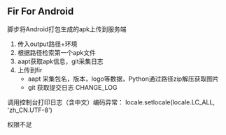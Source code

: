 ## Fir For Android

脚步将Android打包生成的apk上传到服务端

1. 传入output路径+环境
2. 根据路径检索第一个apk文件
3. aapt获取apk信息，git采集日志
4. 上传到fir
    - aapt 采集包名，版本，logo等数据，Python通过路径zip解压获取图片
    - git 获取提交日志 CHANGE_LOG

调用控制台打印日志（含中文）编码异常：
locale.setlocale(locale.LC_ALL, 'zh_CN.UTF-8')

权限不足